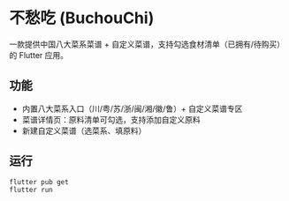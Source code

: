 # 不愁吃 (BuchouChi)
一款提供中国八大菜系菜谱 + 自定义菜谱，支持勾选食材清单（已拥有/待购买）的 Flutter 应用。

## 功能
- 内置八大菜系入口（川/粤/苏/浙/闽/湘/徽/鲁）+ 自定义菜谱专区
- 菜谱详情页：原料清单可勾选，支持添加自定义原料
- 新建自定义菜谱（选菜系、填原料）

## 运行
```bash
flutter pub get
flutter run
